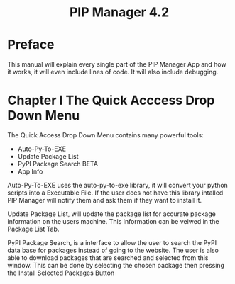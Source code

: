 <h1 align="center">PIP Manager 4.2</h1>
  
  
# Preface

This manual will explain every single part of the PIP Manager App and how it works, it will even include lines of code. It will also include debugging. 


# Chapter I The Quick Acccess Drop Down Menu 

The Quick Access Drop Down Menu contains many powerful tools: 
- Auto-Py-To-EXE 
- Update Package List
- PyPI Package Search BETA
- App Info 

Auto-Py-To-EXE uses the auto-py-to-exe library, it will convert your python scripts into a Executable File. If the user does not have this library intalled PIP Manager will notify them and ask them if they want to install it. 


Update Package List, will update the package list for accurate package information on the users machine. This information can be veiwed in the Package List Tab. 


PyPI Package Search, is a interface to allow the user to search the PyPI data base for packages instead of going to the website. The user is also able to download packages that are searched and selected from this window. This can be done by selecting the chosen package then pressing the Install Selected Packages Button
